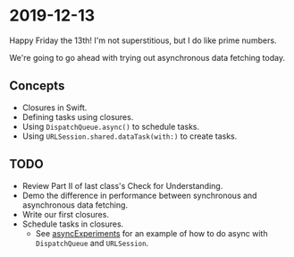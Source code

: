 # 2019-12-13

Happy Friday the 13th! I'm not superstitious, but I do like prime numbers.

We're going to go ahead with trying out asynchronous data fetching today.

## Concepts

- Closures in Swift.
- Defining tasks using closures.
- Using `DispatchQueue.async()` to schedule tasks.
- Using `URLSession.shared.dataTask(with:)` to create tasks.

## TODO

- Review Part II of last class's Check for Understanding.
- Demo the difference in performance between synchronous and asynchronous data fetching.
- Write our first closures.
- Schedule tasks in closures.
  - See [asyncExperiments](https://github.com/rileyjohngibbs/CASComSci_2019-2020/blob/891b762/scratch_and_notes/2019-12-11_asyncExperiments.playground/Contents.swift) for an example of how to do async with `DispatchQueue` and `URLSession`.
